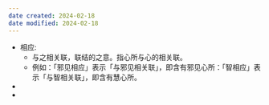 ```yaml
---
date created: 2024-02-18
date modified: 2024-02-18
---
```

- 相应:
    - 与之相关联，联结的之意。指心所与心的相关联。
    - 例如：「邪见相应」表示「与邪见相关联」，即含有邪见心所：「智相应」表示「与智相关联」，即含有慧心所。
- 
- 
